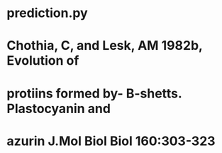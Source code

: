 # prediction.py
# Chothia, C, and Lesk, AM 1982b, Evolution of


# protiins formed by- B-shetts. Plastocyanin and

# azurin J.Mol Biol Biol 160:303-323


